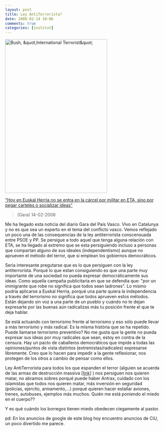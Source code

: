 ```yaml
---
layout: post
title: Ley AntiTerrorista?
date: 2008-02-14 10:06
comments: true
categories: [institut]
---
```

<img src="http://farm1.static.flickr.com/14/19801747_820215923d.jpg" width="333" height="500" alt="Bush, &amp;quot;International Terrorist&amp;quot;" />

<a href="http://www.naiz.info/" target="_blank">"Hoy en Euskal Herria no se entra en la cárcel por militar en ETA, sino por pegar carteles o socializar ideas"</a>
> (Gara) 14-02-2008

Me ha llegado esta noticia del diario Gara del País Vasco. Vivo en Catalunya y no es que sea un experto en el tema del conflicto vasco. Vemos reflejado un poco una de  las consequencias de la ley antiterrorista conscensuada entre PSOE y PP. Se persigue a todo aquel que tenga alguna relación con ETA, se ha llegado al extremo que se esta persiguiendo incluso a personas que compartan alguno de sus ideales (independentismo)  aunque no aprueven el método del terror, que si emplean los gobiernos democráticos.

Seria interesante pregutarse que es lo que persiguen con la ley antiterrorista.  Porqué lo que estan consiguiendo es que una parte muy importante de una sociedad no pueda expresar democráticamente sus ideas. Como aquella campaña publicitaria en que se defendia que: "por un immigrante que robe no significa que todos sean ladrones". Lo mismo podría aplicarse a Euskal Herria, porqué una parte quiera la independencia a través del terrorismo no significa que todos aprueven estos métodos. Están dejando sin voz a una parte de un pueblo y cuándo no te dejan expresarte por las buenas aún radicalizas más tu posición frente el que te deja hablar.

Se está actuando con terrorismo frente al terrorismo y eso sólo puede llevar a más terrorismo y más radical. Es la misma história que se ha repetido. Puede llamarse terrorismo preventivo?  No me gusta que la gente no pueda expresar sus ideas por muy radicales que sean, estoy en contra de la censura. Hay un pacto de caballeros democráticos que impide a todas las opiniones/puntos de vista distintos (extremistas/radicales)  expresarse libremente. Creo que lo hacen para impedir a la gente reflexionar, nos protegen de los otros a cambio de pensar como ellos.

Ley AntiTerrorista para todos los que espanden el terror (alguien se acuerda de las armas de destrucción massiva <a href="http://www.noseencuentra.com/adm404.htm" target="_blank">[link]</a> )  nos persiguen nos quieren matar, no abramos sobres porqué puede haber Antrax, cuidado con los islamistas que todos nos quieren matar, más inversión en seguridad (policias, ejercito, armamento,...) porqué quieren hacer estallar aviones, trenes, autobuses, ejemplos más muchos. Quién me está poniendo el miedo en el cuerpo??

Y es qué cuándo los borregos tienen miedo obedecen ciegamente al pastor.

pd: En los anuncios de google de este blog hoy encuentro anuncios de CiU, un poco divertido me parece.


